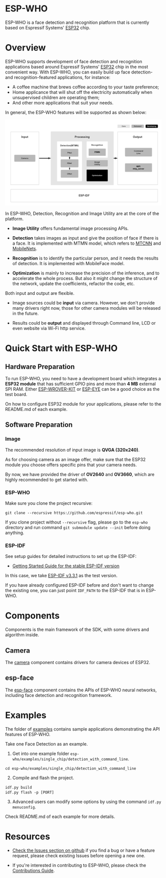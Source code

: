 # ESP-WHO

ESP-WHO is a face detection and recognition platform that is currently based on Espressif Systems' [ESP32](https://espressif.com/en/products/hardware/esp32/overview) chip.

# Overview
ESP-WHO supports development of face detection and recognition applications based around Espressif Systems' [ESP32](https://espressif.com/en/products/hardware/esp32/overview) chip in the most convenient way. With ESP-WHO, you can easily build up face detection- and recognition-featured applications, for instance:
* A coffee machine that brews coffee according to your taste preference;
* Home applicance that will shut off the electricity automatically when unsupervised children are operating them;
* And other more applications that suit your needs.

In general, the ESP-WHO features will be supported as shown below:

![overview](img/overview.jpg)

In ESP-WHO, Detection, Recognition and Image Utility are at the core of the platform.


* **Image Utility** offers fundamental image processing APIs.

* **Detection** takes images as input and give the position of face if there is a face. It is implemented with MTMN model, which refers to [MTCNN](http://cn.arxiv.org/abs/1604.02878) and [MobileNets](https://arxiv.org/abs/1801.04381).

* **Recognition** is to identify the particular person, and it needs the results of detection. It is implemented with MobileFace model.

* **Optimization** is mainly to increase the precision of the inference, and to accelerate the whole process. But also it might change the structure of the network, update the coefficients, refactor the code, etc.

Both input and output are flexible.

* Image sources could be **input** via camera. However, we don't provide many drivers right now, those for other camera modules will be released in the future.

* Results could be **output** and displayed through Command line, LCD or even website via Wi-Fi http service.


# Quick Start with ESP-WHO

## Hardware Preparation

To run ESP-WHO, you need to have a development board which integrates a **ESP32 module** that has sufficient GPIO pins and more than **4 MB** external SPI RAM. Either [ESP-WROVER-KIT](https://www.espressif.com/en/products/hardware/esp-wrover-kit/overview) or [ESP-EYE](https://www.espressif.com/en/products/hardware/esp-eye/overview) can be a good choice as the test board.

On how to configure ESP32 module for your applications, please refer to the README.md of each example.

## Software Preparation

### Image

The recommended resolution of input image is **QVGA (320x240)**.

As for choosing camera as an image offer, make sure that the ESP32 module you choose offers specific pins that your camera needs.

By now, we have provided the driver of **OV2640** and **OV3660**, which are highly recommended to get started with.

### ESP-WHO
Make sure you clone the project recursive:

```
git clone --recursive https://github.com/espressif/esp-who.git 
```

If you clone project without `--recursive` flag, please go to the `esp-who` directory and run command `git submodule update --init` before doing anything.

### ESP-IDF
See setup guides for detailed instructions to set up the ESP-IDF:

* [Getting Started Guide for the stable ESP-IDF version](https://docs.espressif.com/projects/esp-idf/en/stable/get-started-cmake/index.html)

 In this case, we take [ESP-IDF v3.3.1](https://github.com/espressif/esp-idf/releases/v3.3.1) as the test version.

 If you have already configured ESP-IDF before and don't want to change the existing one, you can just point `IDF_PATH` to the ESP-IDF that is in ESP-WHO.


# Components

Components is the main framework of the SDK, with some drivers and algorithm inside.

## Camera

The [camera](https://github.com/espressif/esp32-camera/tree/master) component contains drivers for camera devices of ESP32.


## esp-face

The [esp-face](https://github.com/espressif/esp-face/tree/master) component contains the APIs of ESP-WHO neural networks, including face detection and recognition framework.


# Examples
The folder of [examples](examples) contains sample applications demonstrating the API features of ESP-WHO.

Take one Face Detection as an example.

1. Get into one example folder `esp-who/examples/single_chip/detection_with_command_line`.
```
cd esp-who/examples/single_chip/detection_with_command_line
```

2. Compile and flash the project.
```
idf.py build
idf.py flash -p [PORT]
```
3. Advanced users can modify some options by using the command `idf.py menuconfig`.


Check README.md of each example for more details.


# Resources

* [Check the Issues section on github](https://github.com/espressif/esp-who/issues) if you find a bug or have a feature request, please check existing Issues before opening a new one.

* If you're interested in contributing to ESP-WHO, please check the [Contributions Guide](https://esp-idf.readthedocs.io/en/latest/contribute/index.html).
